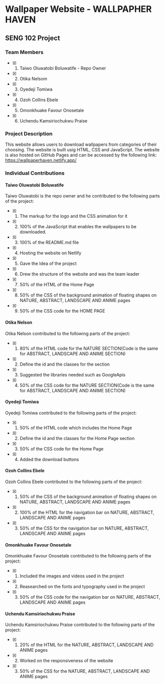 # Wallpaper Website - WALLPAPHER HAVEN

## SENG 102 Project

### Team Members

- [x] 1. Taiwo Oluwatobi Boluwatife - Repo Owner
- [x] 2. Otika Nelsom
- [x] 3. Oyedeji Tomiwa
- [x] 4. Ozoh Collins Ebele
- [x] 5. Omonkhuake Favour Onosetale
- [x] 6. Uchendu Kamsiriochukwu Praise

### Project Description

This website allows users to download wallpapers from categories of their choosing. The website is built usig HTML, CSS and JavaScript. The website is also hosted on GitHub Pages and can be accessed by the following link: <https://wallpaperhaven.netlify.app/>

### Individual Contributions

#### Taiwo Oluwatobi Boluwatife

Taiwo Oluwatobi is the repo owner and he contributed to the following parts of the project:

- [x] 1. The markup for the logo and the CSS animation for it
- [x] 2. 100% of the JavaScript that enables the wallpapers to be downloaded.
- [x] 3. 100% of the README.md file
- [x] 4. Hosting the website on Netlify
- [x] 5. Gave the Idea of the project
- [x] 6. Drew the structure of the website and was the team leader
- [x] 7. 50% of the HTML of the Home Page
- [x] 8.  50% of the CSS of the background animation of floating shapes on NATURE, ABSTRACT, LANDSCAPE AND ANIME pages
- [x] 9. 50% of the CSS code for the HOME PAGE



#### Otika Nelson

Otika Nelson contributed to the following parts of the project:

- [x] 1. 80% of the HTML code for the NATURE SECTION(Code is the same for ABSTRACT, LANDSCAPE AND ANIME SECTION)
- [x] 2. Define the id and the classes for the section
- [x] 3. Suggested the libraries needed such as GoogleApis
- [x] 4. 50% of the CSS code for the NATURE SECTION(Code is the same for ABSTRACT, LANDSCAPE AND ANIME SECTION)

#### Oyedeji Tomiwa

Oyedeji Tomiwa contributed to the following parts of the project:

- [x] 1. 50% of the HTML code which includes the Home Page
- [x] 2. Define the id and the classes for the Home Page section
- [x] 3. 50% of the CSS code for the Home Page
- [x] 4. Added the download buttons

#### Ozoh Collins Ebele

Ozoh Collins Ebele contributed to the following parts of the project:

- [x] 1. 50% of the CSS of the background animation of floating shapes on NATURE, ABSTRACT, LANDSCAPE AND ANIME pages
- [x] 2. 100% of the HTML for the navigation bar on NATURE, ABSTRACT, LANDSCAPE AND ANIME pages
- [x] 3. 50% of the CSS for the navigation bar on NATURE, ABSTRACT, LANDSCAPE AND ANIME pages

#### Omonkhuake Favour Onosetale
Omonkhuake Favour Onosetale contributed to the following parts of the project:

- [x] 1. Included the images and videos used in the project
- [x] 2. Reasearched on the fonts and typography used in the project
- [x] 3. 50% of the CSS code for the navigation bar on NATURE, ABSTRACT, LANDSCAPE AND ANIME pages

#### Uchendu Kamsiriochukwu Praise

Uchendu Kamsiriochukwu Praise contributed to the following parts of the project:

- [x] 1. 20% of the HTML for the NATURE, ABSTRACT, LANDSCAPE AND ANIME pages
- [x] 2. Worked on the responsiveness of the website
- [x] 3. 50% of the CSS for the NATURE, ABSTRACT, LANDSCAPE AND ANIME pages